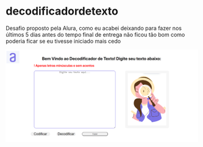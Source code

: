 # decodificadordetexto
Desafio proposto pela Alura, como eu acabei deixando para fazer nos últimos 5 dias antes do tempo final de entrega não ficou tão bom como poderia ficar se eu tivesse iniciado mais cedo

<img src="tela.png">
